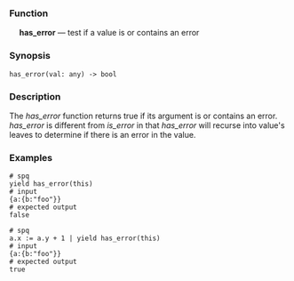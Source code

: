 ### Function

&emsp; **has_error** &mdash; test if a value is or contains an error

### Synopsis

```
has_error(val: any) -> bool
```

### Description

The _has_error_ function returns true if its argument is or contains an error.
_has_error_ is different from _is_error_ in that _has_error_ will recurse
into value's leaves to determine if there is an error in the value.

### Examples

```mdtest-spq
# spq
yield has_error(this)
# input
{a:{b:"foo"}}
# expected output
false
```

```mdtest-spq
# spq
a.x := a.y + 1 | yield has_error(this)
# input
{a:{b:"foo"}}
# expected output
true
```
